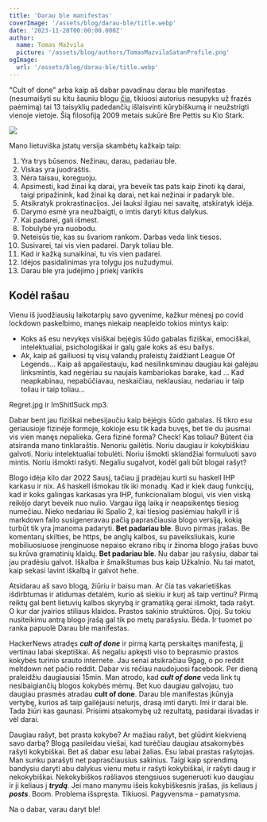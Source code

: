 ```yaml
---
title: 'Darau ble manifestas'
coverImage: '/assets/blog/darau-ble/title.webp'
date: '2023-11-20T00:00:00.000Z'
author:
  name: Tomas Mažvila
  picture: '/assets/blog/authors/TomasMazvilaSatanProfile.png'
ogImage:
  url: '/assets/blog/darau-ble/title.webp'
---
```


"Cult of done" arba kaip aš dabar pavadinau darau ble manifestas (nesumaišyti su kitu šauniu blogu [čia](https://darauble.wordpress.com/), tikiuosi autorius nesupyks už frazės paėmimą) tai 13 taisyklių padedančių išlaisvinti kūrybiškumą ir neužstrigti vienoje vietoje. Šią filosofiją 2009 metais sukūrė Bre Pettis su Kio Stark.

![](/assets/blog/darau-ble/manifesto.webp)

Mano lietuviška įstatų versija skambėtų kažkaip taip:
1. Yra trys būsenos. Nežinau, darau, padariau ble.
2. Viskas yra juodraštis.
3. Nėra taisau, koreguoju.
4. Apsimesti, kad žinai ką darai, yra beveik tas pats kaip žinoti ką darai, taigi pripažinink, kad žinai ką darai, net kai nežinai ir padaryk ble.
5. Atsikratyk prokrastinacijos. Jei lauksi ilgiau nei savaitę, atskiratyk idėja.
6. Darymo esmė yra neužbaigti, o imtis daryti kitus dalykus.
7. Kai padarei, gali išmest.
8. Tobulybė yra nuobodu.
9. Neteisūs tie, kas su švariom rankom. Darbas veda link tiesos.
10. Susivarei, tai vis vien padarei. Daryk toliau ble.
11. Kad ir kažką sunaikinai, tu vis vien padarei.
12. Idėjos pasidalinimas yra tolygu jos nužudymui.
13. Darau ble yra judėjimo į priekį variklis

## Kodėl rašau
Vienu iš juodžiausių laikotarpių savo gyvenime, kažkur mėnesį po covid lockdown paskelbimo, manęs niekaip neapleido tokios mintys kaip:
- Koks aš esu nevykęs visiškai bejėgis šūdo gabalas fiziškai, emociškai, intelektualiai, psichologiškai ir galų gale koks aš esu bailys.
- Ak, kaip aš gailiuosi tų visų valandų praleistų žaidžiant League Of Legends... Kaip aš apgailestauju, kad nesilinksminau daugiau kai galėjau linksmintis, kad negėriau su naujais kambariokas barake, kad ... Kad neapkabinau, nepabūčiavau, neskaičiau, neklausiau, nedariau ir taip toliau ir taip toliau...

Regret.jpg ir ImShitISuck.mp3.

Dabar bent jau fiziškai nebesijaučiu kaip bėjėgis šūdo gabalas. Iš tikro esu geriausioje fizinėje formoje, kokioje esu tik kada buvęs, bet tie du jausmai vis vien manęs nepalieka.
Gera fizinė forma? Check! Kas toliau? Būtent čia atsiranda mano tinklaraštis. Nenoriu gailėtis. Noriu daugiau ir kokybiškiau galvoti. Noriu intelektualiai tobulėti. Noriu išmokti sklandžiai formuluoti savo mintis. Noriu išmokti rašyti. Negaliu sugalvot, kodėl gali būt blogai rašyt?

Blogo idėja kilo dar 2022 Sausį, tačiau jį pradėjau kurti su haskell IHP karkasu ir nix. Aš haskell išmokau tik iki monadų. Kad ir kiek daug funkcijų, kad ir koks galingas karkasas yra IHP, funkcionaliam blogui, vis vien viską reikėjo daryt beveik nuo nulio. Vargau ilgą laiką ir neapsikentęs tiesiog numečiau. Nieko nedariau iki Spalio 2, kai tiesiog pasiėmiau hakyll ir iš markdown failo susigeneravau pačią paprasčiausia blogo versiją, kokią turbūt tik yra įmanoma padaryti. **Bet padariau ble**. Buvo pirmas įrašas. Be komentarų skilties, be https, be anglų kalbos, su paveiksliukais, kurie mobiliuosiuose įrenginuose nepaiso ekrano ribų ir žinoma blogo įrašas buvo su krūva gramatinių klaidų. **Bet padariau ble**. Nu dabar jau rašysiu, dabar tai jau pradėsiu galvot. Iškalba ir šmaikštumas bus kaip Užkalnio. Nu tai matot, kaip sekasi lavint iškalbą ir galvot hehe.

Atsidarau aš savo blogą, žiūriu ir baisu man. Ar čia tas vakarietiškas išdirbtumas ir atidumas detalėm, kurio aš siekiu ir kurį aš taip vertinu? Pirmą reiktų gal bent lietuvių kalbos skyrybą ir gramatiką gerai išmokt, tada rašyt. O kur dar įvairios stiliaus klaidos. Prastos sakinio struktūros. Ojoj. Su tokiu nusiteikimu antrą blogo įrašą gal tik po metų parašysiu. Bėda. Ir tuomet po ranka papuolė Darau ble manifestas.

HackerNews atradęs ***cult of done*** ir pirmą kartą perskaitęs manifestą, jį vertinau labai skeptiškai. Aš negaliu apkęsti viso to beprasmio prastos kokybės turinio srauto internete. Jau senai atsikračiau 9gag, o po reddit meltdown net pačio reddit. Dabar vis rečiau naudojuosi facebook. Per dieną praleidžiu daugiausiai 15min. Man atrodo, kad ***cult of done*** veda link tų nesibaigiančių blogos kokybės mėmų. Bet kuo daugiau galvojau, tuo daugiau prasmės atradau **cult of done**. Darau ble manifestas įkūnyja vertybę, kurios aš taip gailėjausi neturįs, drasą imti daryti. Imi ir darai ble. Tada žiūri kas gaunasi. Prisiimi atsakomybę už rezultatą, pasidarai išvadas ir vėl darai.

Daugiau rašyt, bet prasta kokybe? Ar mažiau rašyt, bet glūdint kiekvieną savo darbą? Blogą pasileidau viešai, kad turėčiau daugiau atsakomybės rašyti kokybiškai. Bet aš dabar esu labai žalias. Esu labai prastas rašytojas. Man sunku parašyti net paprasčiausius sakinius. Taigi kaip sprendimą bandysiu daryti abu dalykus vienu metu ir rašyti kokybiškai, ir rašyti daug ir nekokybiškai. Nekokybiškos rašliavos stengsiuos sugeneruoti kuo daugiau ir ji keliaus į ***trydą***. Jei mano manymu išeis kokybiškesnis įrašas, jis keliaus į ***posts***. Boom. Problema išspręsta. Tikiuosi. Pagyvensma - pamatysma.

Na o dabar, varau daryt ble!
